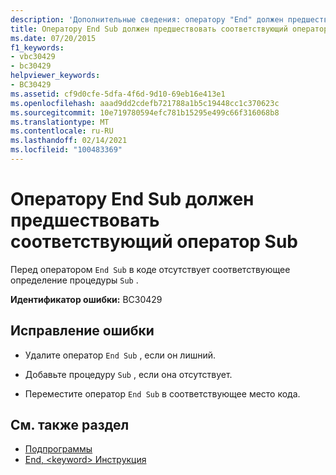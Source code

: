 ```yaml
---
description: 'Дополнительные сведения: оператору "End" должен предшествовать соответствующий оператор "подзапрос"'
title: Оператору End Sub должен предшествовать соответствующий оператор Sub
ms.date: 07/20/2015
f1_keywords:
- vbc30429
- bc30429
helpviewer_keywords:
- BC30429
ms.assetid: cf9d0cfe-5dfa-4f6d-9d10-69eb16e413e1
ms.openlocfilehash: aaad9dd2cdefb721788a1b5c19448cc1c370623c
ms.sourcegitcommit: 10e719780594efc781b15295e499c66f316068b8
ms.translationtype: MT
ms.contentlocale: ru-RU
ms.lasthandoff: 02/14/2021
ms.locfileid: "100483369"
---
```

# <a name="end-sub-must-be-preceded-by-a-matching-sub"></a>Оператору End Sub должен предшествовать соответствующий оператор Sub

Перед оператором `End Sub` в коде отсутствует соответствующее определение процедуры `Sub` .  
  
 **Идентификатор ошибки:** BC30429  
  
## <a name="to-correct-this-error"></a>Исправление ошибки  
  
- Удалите оператор `End Sub` , если он лишний.  
  
- Добавьте процедуру `Sub` , если она отсутствует.  
  
- Переместите оператор `End Sub` в соответствующее место кода.  
  
## <a name="see-also"></a>См. также раздел

- [Подпрограммы](../programming-guide/language-features/procedures/sub-procedures.md)
- [End, \<keyword> Инструкция](../language-reference/statements/end-keyword-statement.md)
